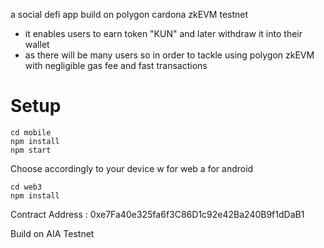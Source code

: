 a social defi app build on polygon cardona zkEVM testnet
- it enables users to earn token "KUN" and later withdraw it into their wallet
- as there will be many users so in order to tackle using polygon zkEVM with negligible gas fee and fast transactions

# Setup 
```
cd mobile 
npm install
npm start
```
Choose accordingly to your device
w for web
a for android

```
cd web3
npm install
```

Contract Address : 0xe7Fa40e325fa6f3C86D1c92e42Ba240B9f1dDaB1

Build on AIA Testnet


